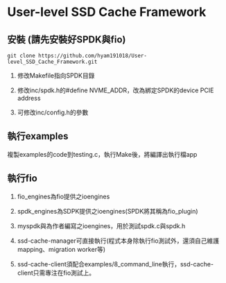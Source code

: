# User-level SSD Cache Framework

## 安裝 (請先安裝好SPDK與fio)

```git clone https://github.com/hyam191018/User-level_SSD_Cache_Framework.git```

1. 修改Makefile指向SPDK目錄

2. 修改inc/spdk.h的#define NVME_ADDR，改為綁定SPDK的device PCIE address

3. 可修改inc/config.h的參數

## 執行examples

複製examples的code到testing.c，執行Make後，將編譯出執行檔app

## 執行fio

1. fio_engines為fio提供之ioengines

2. spdk_engines為SDPK提供之ioengines(SPDK將其稱為fio_plugin)

3. myspdk與為作者編寫之ioengines，用於測試spdk.c與spdk.h

4. ssd-cache-manager可直接執行(程式本身除執行fio測試外，還須自己維護mapping、migration worker等)

5. ssd-cache-client須配合examples/8_command_line執行，ssd-cache-client只需專注在fio測試上。


